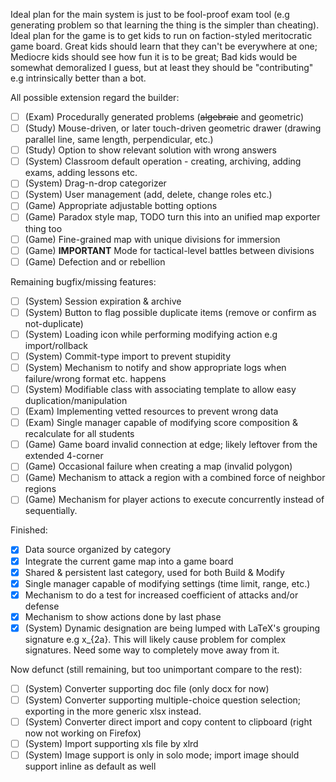 Ideal plan for the main system is just to be fool-proof exam tool (e.g generating problem so that learning the thing is the simpler than cheating).
Ideal plan for the game is to get kids to run on faction-styled meritocratic game board. Great kids should learn that they can't be everywhere at one; Mediocre kids should see how fun it is to be great; Bad kids would be somewhat demoralized I guess, but at least they should be "contributing" e.g intrinsically better than a bot.

All possible extension regard the builder:
- [ ] \(Exam) Procedurally generated problems (~~algebraic~~ and geometric)
- [ ] \(Study) Mouse-driven, or later touch-driven geometric drawer (drawing parallel line, same length, perpendicular, etc.)
- [ ] \(Study) Option to show relevant solution with wrong answers
- [ ] \(System) Classroom default operation - creating, archiving, adding exams, adding lessons etc.
- [ ] \(System) Drag-n-drop categorizer
- [ ] \(System) User management (add, delete, change roles etc.)
- [ ] \(Game) Appropriate adjustable botting options
- [ ] \(Game) Paradox style map, TODO turn this into an unified map exporter thing too 
- [ ] \(Game) Fine-grained map with unique divisions for immersion
- [ ] \(Game) __IMPORTANT__ Mode for tactical-level battles between divisions
- [ ] \(Game) Defection and or rebellion

Remaining bugfix/missing features:
- [ ] \(System) Session expiration & archive 
- [ ] \(System) Button to flag possible duplicate items (remove or confirm as not-duplicate)
- [ ] \(System) Loading icon while performing modifying action e.g import/rollback 
- [ ] \(System) Commit-type import to prevent stupidity
- [ ] \(System) Mechanism to notify and show appropriate logs when failure/wrong format etc. happens
- [ ] \(System) Modifiable class with associating template to allow easy duplication/manipulation
- [ ] \(Exam) Implementing vetted resources to prevent wrong data
- [ ] \(Exam) Single manager capable of modifying score composition & recalculate for all students
- [ ] \(Game) Game board invalid connection at edge; likely leftover from the extended 4-corner
- [ ] \(Game) Occasional failure when creating a map (invalid polygon)
- [ ] \(Game) Mechanism to attack a region with a combined force of neighbor regions
- [ ] \(Game) Mechanism for player actions to execute concurrently instead of sequentially. 

Finished:
- [x] Data source organized by category
- [x] Integrate the current game map into a game board
- [x] Shared & persistent last category, used for both Build & Modify
- [x] Single manager capable of modifying settings (time limit, range, etc.)
- [x] Mechanism to do a test for increased coefficient of attacks and/or defense 
- [x] Mechanism to show actions done by last phase
- [x] \(System) Dynamic designation are being lumped with LaTeX's grouping signature e.g x_{2a}. This will likely cause problem for complex signatures. Need some way to completely move away from it.

Now defunct (still remaining, but too unimportant compare to the rest):
- [ ] \(System) Converter supporting doc file (only docx for now)
- [ ] \(System) Converter supporting multiple-choice question selection; exporting in the more generic xlsx instead.
- [ ] \(System) Converter direct import and copy content to clipboard (right now not working on Firefox)
- [ ] \(System) Import supporting xls file by xlrd
- [ ] \(System) Image support is only in solo mode; import image should support inline as default as well
